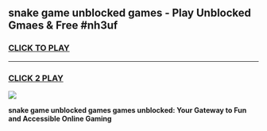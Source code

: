 
## snake game unblocked games - Play Unblocked Gmaes & Free #nh3uf
<h3>
<a href="https://premium.freeplayer.one?title=snake_game_unblocked_games&ref=03M">CLICK TO PLAY</a></h3>
<hr>

<h3>
<a href="https://premium.freeplayer.one?title=snake_game_unblocked_games&ref=03M">CLICK 2 PLAY</a>
  
</h3>

<a href="https://premium.freeplayer.one?title=snake_game_unblocked_games&ref=03M"><img src="https://clearcache.store/games.png"></a>


**snake game unblocked games games unblocked: Your Gateway to Fun and Accessible Online Gaming**
